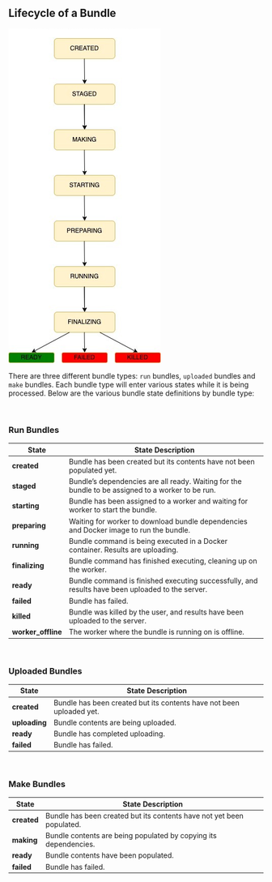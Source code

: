 ## Lifecycle of a Bundle

<img src='./images/codalab-bundle-states.png' />

<br />

There are three different bundle types: `run` bundles, `uploaded` bundles and `make`
bundles. Each bundle type will enter various states while it is being processed.
Below are the various bundle state definitions by bundle type:

<br />

### Run Bundles

| State | State Description |
| - | - |
| **created** | Bundle has been created but its contents have not been populated yet. |
| **staged** | Bundle’s dependencies are all ready. Waiting for the bundle to be assigned to a worker to be run. |
| **starting** | Bundle has been assigned to a worker and waiting for worker to start the bundle. |
| **preparing** | Waiting for worker to download bundle dependencies and Docker image to run the bundle. |
| **running** | Bundle command is being executed in a Docker container. Results are uploading. |
| **finalizing** | Bundle command has finished executing, cleaning up on the worker. |
| **ready** | Bundle command is finished executing successfully, and results have been uploaded to the server. |
| **failed** | Bundle has failed. |
| **killed** | Bundle was killed by the user, and results have been uploaded to the server. |
| **worker_offline** | The worker where the bundle is running on is offline. |

<br />

### Uploaded Bundles

| State | State Description |
| - | - |
| **created** | Bundle has been created but its contents have not been uploaded yet. |
| **uploading** | Bundle contents are being uploaded. |
| **ready** | Bundle has completed uploading. |
| **failed** | Bundle has failed. |

<br />

### Make Bundles

| State  | State Description |
| - | - |
| **created** | Bundle has been created but its contents have not yet been populated. |
| **making** | Bundle contents are being populated by copying its dependencies. |
| **ready** | Bundle contents have been populated. |
| **failed** | Bundle has failed. |
